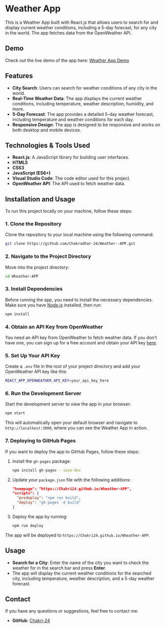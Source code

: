 # Weather App

This is a Weather App built with React.js that allows users to search for and display current weather conditions, including a 5-day forecast, for any city in the world. The app fetches data from the OpenWeather API.

## Demo

Check out the live demo of the app here: [Weather App Demo](https://Chakri24.github.io/Wheather-APP)

## Features

- **City Search**: Users can search for weather conditions of any city in the world.
- **Real-Time Weather Data**: The app displays the current weather conditions, including temperature, weather description, humidity, and more.
- **5-Day Forecast**: The app provides a detailed 5-day weather forecast, including temperature and weather conditions for each day.
- **Responsive Design**: The app is designed to be responsive and works on both desktop and mobile devices.

## Technologies & Tools Used

- **React.js**: A JavaScript library for building user interfaces.
- **HTML5**
- **CSS3**
- **JavaScript (ES6+)**
- **Visual Studio Code**: The code editor used for this project.
- **OpenWeather API**: The API used to fetch weather data.

## Installation and Usage

To run this project locally on your machine, follow these steps:

### 1. Clone the Repository

Clone the repository to your local machine using the following command:

```bash
git clone https://github.com/Chakradhar-24/Weather--APP.git
```

### 2. Navigate to the Project Directory

Move into the project directory:

```bash
cd Wheather-APP
```

### 3. Install Dependencies

Before running the app, you need to install the necessary dependencies. Make sure you have [Node.js](https://nodejs.org/) installed, then run:

```bash
npm install
```

### 4. Obtain an API Key from OpenWeather

You need an API key from OpenWeather to fetch weather data. If you don't have one, you can sign up for a free account and obtain your API key [here](https://home.openweathermap.org/users/sign_up).

### 5. Set Up Your API Key

Create a `.env` file in the root of your project directory and add your OpenWeather API key like this:

```bash
REACT_APP_OPENWEATHER_API_KEY=your_api_key_here
```

### 6. Run the Development Server

Start the development server to view the app in your browser:

```bash
npm start
```

This will automatically open your default browser and navigate to `http://localhost:3000`, where you can see the Weather App in action.

### 7. Deploying to GitHub Pages

If you want to deploy the app to GitHub Pages, follow these steps:

1. Install the `gh-pages` package:

   ```bash
   npm install gh-pages --save-dev
   ```

2. Update your `package.json` file with the following additions:

   ```json
   "homepage": "https://Chakri24.github.io/Wheather-APP",
   "scripts": {
     "predeploy": "npm run build",
     "deploy": "gh-pages -d build"
   }
   ```

3. Deploy the app by running:

   ```bash
   npm run deploy
   ```

The app will be deployed to `https://Chakri24.github.io/Wheather-APP`.

## Usage

- **Search for a City**: Enter the name of the city you want to check the weather for in the search bar and press **Enter**.
- The app will display the current weather conditions for the searched city, including temperature, weather description, and a 5-day weather forecast.

## Contact

If you have any questions or suggestions, feel free to contact me:

- **GitHub**: [Chakri-24](https://github.com/Chakradhar-24)

